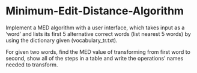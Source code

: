 # Minimum-Edit-Distance-Algorithm
Implement a MED algorithm with a user interface, which takes input as a ‘word’ and lists its first 5 alternative correct words (list nearest 5 words) by using the dictionary given (vocabulary_tr.txt).


For given two words, find the MED value of transforming from first word to second, show all of the steps in a table and write the operations’ names needed to transform.

